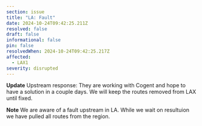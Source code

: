 ```yaml
---
section: issue
title: "LA: Fault"
date: 2024-10-24T09:42:25.211Z
resolved: false
draft: false
informational: false
pin: false
resolvedWhen: 2024-10-24T09:42:25.217Z
affected:
  - LAX1
severity: disrupted
---
```

**Update** Upstream response: They are working with Cogent and hope to have a solution in a couple days. We will keep the routes removed from LAX until fixed.

**Note** We are aware of a fault upstream in LA. While we wait on resultuion we have pulled all routes from the region.
